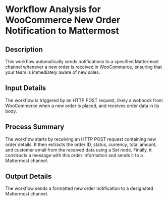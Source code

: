 # Workflow Analysis for WooCommerce New Order Notification to Mattermost

## Description
This workflow automatically sends notifications to a specified Mattermost channel whenever a new order is received in WooCommerce, ensuring that your team is immediately aware of new sales.

## Input Details
The workflow is triggered by an HTTP POST request, likely a webhook from WooCommerce when a new order is placed, and receives order data in its body.

## Process Summary
The workflow starts by receiving an HTTP POST request containing new order details. It then extracts the order ID, status, currency, total amount, and customer email from the received data using a Set node. Finally, it constructs a message with this order information and sends it to a Mattermost channel.

## Output Details
The workflow sends a formatted new order notification to a designated Mattermost channel.
